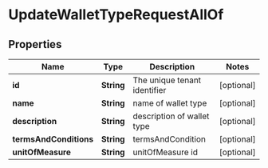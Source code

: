 

# UpdateWalletTypeRequestAllOf


## Properties

Name | Type | Description | Notes
------------ | ------------- | ------------- | -------------
**id** | **String** | The unique tenant identifier |  [optional]
**name** | **String** | name of wallet type |  [optional]
**description** | **String** | description of wallet type |  [optional]
**termsAndConditions** | **String** | termsAndCondition |  [optional]
**unitOfMeasure** | **String** | unitOfMeasure id |  [optional]



